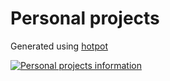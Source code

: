 # Personal projects

Generated using [hotpot](https://www.npmjs.com/package/hotpot)

[![Personal projects information][page-image]][page-url]

[page-url]: https://benitogf.github.io
[page-image]: https://benitogf.github.io/img/logo.png
